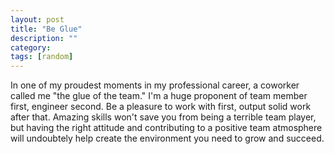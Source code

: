 ```yaml
---
layout: post
title: "Be Glue"
description: ""
category: 
tags: [random]
---
```


In one of my proudest moments in my professional career, a coworker called me "the glue of the team." I'm a huge proponent of team member first, engineer second. Be a pleasure to work with first, output solid work after that. Amazing skills won't save you from being a terrible team player, but having the right attitude and contributing to a positive team atmosphere will undoubtely help create the environment you need to grow and succeed.
